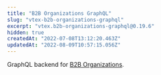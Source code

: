 ```yaml
---
title: "B2B Organizations GraphQL"
slug: "vtex-b2b-organizations-graphql"
excerpt: "vtex.b2b-organizations-graphql@0.19.6"
hidden: true
createdAt: "2022-07-08T13:12:20.463Z"
updatedAt: "2022-08-09T10:57:15.056Z"
---
```

GraphQL backend for [B2B Organizations](https://github.com/vtex-apps/b2b-organizations).